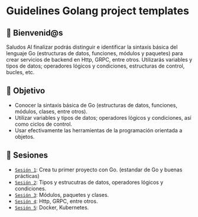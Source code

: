  # Guidelines Golang project templates

## :wave: Bienvenid@s

Saludos <coders /> Al finalizar podrás distinguir e identificar la sintaxis básica del lenguaje Go (estructuras de datos, funciones, módulos y paquetes) para crear servicios de backend en Http, GRPC, entre otros. 
    Utilizarás variables y tipos de datos; operadores lógicos y condiciones, estructuras de control, bucles, etc.

## :dart: Objetivo

 - Conocer la sintaxis básica de Go (estructuras de datos, funciones, módulos, clases, entre otros).
 - Utilizar variables y tipos de datos; operadores lógicos y condiciones, así como ciclos de control.
 - Usar efectivamente las herramientas de la programación orientada a objetos.


## :bookmark_tabs: Sesiones
 
 - [`Sesión 1`](Sesion-01): Crea tu primer proyecto con Go. (estandar de Go y buenas prácticas)
 - [`Sesión 2`](Sesion-02): Tipos y estrucutras de datos, operadores lógicos y condiciones.
 - [`Sesión 3`](Sesion-03): Módulos, paquetes y clases.
 - [`Sesión 4`](Sesion-04): Http, GRPC, entre otros.
 - [`Sesión 5`](Sesion-05): Docker, Kubernetes.
 

